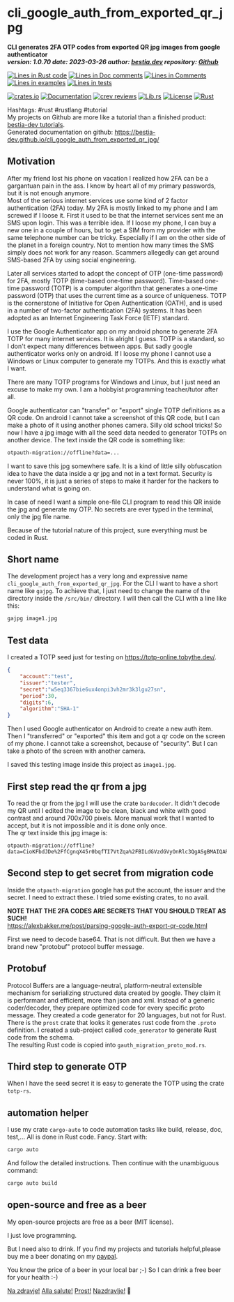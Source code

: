 [//]: # (auto_md_to_doc_comments segment start A)

# cli_google_auth_from_exported_qr_jpg

[//]: # (auto_cargo_toml_to_md start)

**CLI generates 2FA OTP codes from exported QR jpg images from google authenticator**  
***version: 1.0.70 date: 2023-03-26 author: [bestia.dev](https://bestia.dev) repository: [Github](https://github.com/bestia-dev/cli_google_auth_from_exported_qr_jpg)***  

[//]: # (auto_cargo_toml_to_md end)

[//]: # (auto_lines_of_code start)
[![Lines in Rust code](https://img.shields.io/badge/Lines_in_Rust-311-green.svg)](https://github.com/bestia-dev/cli_google_auth_from_exported_qr_jpg/)
[![Lines in Doc comments](https://img.shields.io/badge/Lines_in_Doc_comments-150-blue.svg)](https://github.com/bestia-dev/cli_google_auth_from_exported_qr_jpg/)
[![Lines in Comments](https://img.shields.io/badge/Lines_in_comments-58-purple.svg)](https://github.com/bestia-dev/cli_google_auth_from_exported_qr_jpg/)
[![Lines in examples](https://img.shields.io/badge/Lines_in_examples-0-yellow.svg)](https://github.com/bestia-dev/cli_google_auth_from_exported_qr_jpg/)
[![Lines in tests](https://img.shields.io/badge/Lines_in_tests-0-orange.svg)](https://github.com/bestia-dev/cli_google_auth_from_exported_qr_jpg/)

[//]: # (auto_lines_of_code end)

[![crates.io](https://img.shields.io/crates/v/cli_google_auth_from_exported_qr_jpg.svg)](https://crates.io/crates/cli_google_auth_from_exported_qr_jpg) [![Documentation](https://docs.rs/cli_google_auth_from_exported_qr_jpg/badge.svg)](https://docs.rs/cli_google_auth_from_exported_qr_jpg/) [![crev reviews](https://web.crev.dev/rust-reviews/badge/crev_count/cli_google_auth_from_exported_qr_jpg.svg)](https://web.crev.dev/rust-reviews/crate/cli_google_auth_from_exported_qr_jpg/) [![Lib.rs](https://img.shields.io/badge/Lib.rs-rust-orange.svg)](https://lib.rs/crates/cli_google_auth_from_exported_qr_jpg/) [![License](https://img.shields.io/badge/license-MIT-blue.svg)](https://github.com/bestia-dev/cli_google_auth_from_exported_qr_jpg/blob/master/LICENSE) [![Rust](https://github.com/bestia-dev/cli_google_auth_from_exported_qr_jpg/workflows/RustAction/badge.svg)](https://github.com/bestia-dev/cli_google_auth_from_exported_qr_jpg/)  

Hashtags: #rust #rustlang #tutorial  
My projects on Github are more like a tutorial than a finished product: [bestia-dev tutorials](https://github.com/bestia-dev/tutorials_rust_wasm).  
Generated documentation on github: <https://bestia-dev.github.io/cli_google_auth_from_exported_qr_jpg/>  

## Motivation

After my friend lost his phone on vacation I realized how 2FA can be a gargantuan pain in the ass. I know by heart all of my primary passwords, but it is not enough anymore.  
Most of the serious internet services use some kind of 2 factor authentication (2FA) today. My 2FA is mostly linked to my phone and I am screwed if I loose it. First it used to be that the internet services sent me an SMS upon login. This was a terrible idea. If I loose my phone, I can buy a new one in a couple of hours, but to get a SIM from my provider with the same telephone number can be tricky. Especially if I am on the other side of the planet in a foreign country. Not to mention how many times the SMS simply does not work for any reason. Scammers allegedly can get around SMS-based 2FA by using social engineering.  

Later all services started to adopt the concept of OTP (one-time password) for 2FA, mostly TOTP (time-based one-time password). Time-based one-time password (TOTP) is a computer algorithm that generates a one-time password (OTP) that uses the current time as a source of uniqueness. TOTP is the cornerstone of Initiative for Open Authentication (OATH), and is used in a number of two-factor authentication (2FA) systems. It has been adopted as an Internet Engineering Task Force (IETF) standard.  

I use the Google Authenticator app on my android phone to generate 2FA TOTP for many internet services. It is alright I guess. TOTP is a standard, so I don't expect many differences between apps. But sadly google authenticator works only on android. If I loose my phone I cannot use a Windows or Linux computer to generate my TOTPs. And this is exactly what I want.

There are many TOTP programs for Windows and Linux, but I just need an excuse to make my own. I am a hobbyist programming teacher/tutor after all.

Google authenticator can "transfer" or "export" single TOTP definitions as a QR code. On android I cannot take a screenshot of this QR code, but I can make a photo of it using another phones camera. Silly old school tricks! So now I have a jpg image with all the seed data needed to generator TOTPs on another device. The text inside the QR code is something like:

```bash
otpauth-migration://offline?data=...
```

I want to save this jpg somewhere safe. It is a kind of little silly obfuscation idea to have the data inside a qr jpg and not in a text format. Security is never 100%, it is just a series of steps to make it harder for the hackers to understand what is going on.  

In case of need I want a simple one-file CLI program to read this QR inside the jpg and generate my OTP. No secrets are ever typed in the terminal, only the jpg file name.

Because of the tutorial nature of this project, sure everything must be coded in Rust.  

## Short name

The development project has a very long and expressive name `cli_google_auth_from_exported_qr_jpg`. For the CLI I want to have a short name like `gajpg`. To achieve that, I just need to change the name of the directory inside the `/src/bin/` directory. I will then call the CLI with a line like this:

```bash
gajpg image1.jpg
```

## Test data

I created a TOTP seed just for testing on <https://totp-online.tobythe.dev/>.

```json
{
    "account":"test",
    "issuer":"tester",
    "secret":"w5eq3367bie6ux4onpi3vh2mr3k3lgu27sn",
    "period":30,
    "digits":6,
    "algorithm":"SHA-1"
}
```
  
Then I used Google authenticator on Android to create a new auth item. Then I "transferred" or "exported" this item and got a qr code on the screen of my phone. I cannot take a screenshot, because of "security". But I can take a photo of the screen with another camera.  

I saved this testing image inside this project as `image1.jpg`.  

## First step read the qr from a jpg

To read the qr from the jpg I will use the crate `bardecoder`. It didn't decode my QR until I edited the image to be clean, black and white with good contrast and around 700x700 pixels. More manual work that I wanted to accept, but it is not impossible and it is done only once.  
The qr text inside this jpg image is:

```text
otpauth-migration://offline?data=CioKFbdJDe%2FfCgnqX45r0bqfTI7VtZqa%2FBILdGVzdGVyOnRlc3QgASgBMAIQARgBIAAo0tfy2Qc%3D
```

## Second step to get secret from migration code

Inside the `otpauth-migration` google has put the account, the issuer and the secret. I need to extract these. I tried some existing crates, to no avail.

**NOTE THAT THE 2FA CODES ARE SECRETS THAT YOU SHOULD TREAT AS SUCH!**  
<https://alexbakker.me/post/parsing-google-auth-export-qr-code.html>

First we need to decode base64. That is not difficult.
But then we have a brand new "protobuf" protocol buffer message.

## Protobuf

Protocol Buffers are a language-neutral, platform-neutral extensible mechanism for serializing structured data created by google. They claim it is performant and efficient, more than json and xml. Instead of a generic coder/decoder, they prepare optimized code for every specific proto message. They created a code generator for 20 languages, but not for Rust. There is the `prost` crate that looks it generates rust code from the `.proto` definition. I created a sub-project called `code_generator` to generate Rust code from the schema.  
The resulting Rust code is copied into `gauth_migration_proto_mod.rs`.  

## Third step to generate OTP

When I have the seed secret it is easy to generate the TOTP using the crate `totp-rs`.

## automation helper

I use my crate `cargo-auto` to code automation tasks like build, release, doc, test,...
All is done in Rust code. Fancy. Start with:  

```bash
cargo auto
```

And follow the detailed instructions. Then continue with the unambiguous command:

```bash
cargo auto build
```

## open-source and free as a beer

My open-source projects are free as a beer (MIT license).

I just love programming.

But I need also to drink. If you find my projects and tutorials helpful,please buy me a beer donating on my [paypal](https://paypal.me/LucianoBestia).

You know the price of a beer in your local bar ;-) So I can drink a free beer for your health :-)

[Na zdravje!](https://translate.google.com/?hl=en&sl=sl&tl=en&text=Na%20zdravje&op=translate) [Alla salute!](https://dictionary.cambridge.org/dictionary/italian-english/alla-salute) [Prost!](https://dictionary.cambridge.org/dictionary/german-english/prost) [Nazdravlje!](https://matadornetwork.com/nights/how-to-say-cheers-in-50-languages/) 🍻

[//]: # (auto_md_to_doc_comments segment end A)
